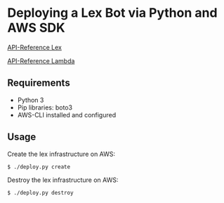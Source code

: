 # Deploying a Lex Bot via Python and AWS SDK

[API-Reference Lex](https://boto3.amazonaws.com/v1/documentation/api/latest/reference/services/lex-models.html)

[API-Reference Lambda](https://boto3.amazonaws.com/v1/documentation/api/latest/reference/services/lambda.html)

## Requirements 

* Python 3
* Pip libraries: boto3
* AWS-CLI installed and configured 

## Usage 
Create the lex infrastructure on AWS:
```
$ ./deploy.py create
```
Destroy the lex infrastructure on AWS:
```
$ ./deploy.py destroy
```
